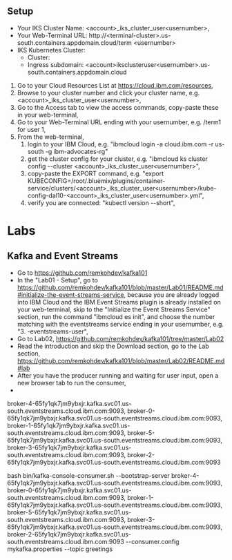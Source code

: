 ## Setup

* Your IKS Cluster Name: &lt;account&gt;_iks_cluster_user&lt;usernumber&gt;,
* Your Web-Terminal URL: http://&lt;terminal-cluster&gt;.us-south.containers.appdomain.cloud/term &lt;usernumber&gt;
* IKS Kubernetes Cluster: 
  * Cluster:
  * Ingress subdomain: &lt;account&gt;iksclusteruser&lt;usernumber&gt;.us-south.containers.appdomain.cloud

1. Go to your Cloud Resources List at https://cloud.ibm.com/resources,
2. Browse to your cluster number and click your cluster name, e.g. &lt;account&gt;_iks_cluster_user&lt;usernumber&gt;,
3. Go to the Access tab to view the access commands, copy-paste these in your web-terminal,
4. Go to your Web-Terminal URL ending with your usernumber, e.g. /term1 for user 1,
5. From the web-terminal, 
   1. login to your IBM Cloud, e.g. "ibmcloud login -a cloud.ibm.com -r us-south -g ibm-advocates-rg"
   2. get the cluster config for your cluster, e.g. "ibmcloud ks cluster config --cluster &lt;account&gt;_iks_cluster_user&lt;usernumber&gt;",
   3. copy-paste the EXPORT command, e.g. "export KUBECONFIG=/root/.bluemix/plugins/container-service/clusters/&lt;account&gt;_iks_cluster_user&lt;usernumber&gt;/kube-config-dal10-&lt;account&gt;_iks_cluster_user&lt;usernumber&gt;.yml",
   4. verify you are connected: "kubectl version --short",
   
# Labs

## Kafka and Event Streams

* Go to https://github.com/remkohdev/kafka101
* In the "Lab01 - Setup", go to https://github.com/remkohdev/kafka101/blob/master/Lab01/README.md#initialize-the-event-streams-service, because you are already logged into IBM Cloud and the IBM Event Streams plugin is already installed on your web-terminal, skip to the "Initialize the Event Streams Service" section, run the command "ibmcloud es init", and choose the number matching with the eventstreams service ending in your usernumber, e.g. "3. <account>-eventstreams-user<usernumber>",
* Go to Lab02, https://github.com/remkohdev/kafka101/tree/master/Lab02
* Read the introduction and skip the Download section, go to the Lab section, https://github.com/remkohdev/kafka101/blob/master/Lab02/README.md#lab
* After you have the producer running and waiting for user input, open a new browser tab to run the consumer,
* 

broker-4-65fy1qk7jm9ybxjr.kafka.svc01.us-south.eventstreams.cloud.ibm.com:9093, broker-0-65fy1qk7jm9ybxjr.kafka.svc01.us-south.eventstreams.cloud.ibm.com:9093, broker-1-65fy1qk7jm9ybxjr.kafka.svc01.us-south.eventstreams.cloud.ibm.com:9093, broker-5-65fy1qk7jm9ybxjr.kafka.svc01.us-south.eventstreams.cloud.ibm.com:9093, broker-3-65fy1qk7jm9ybxjr.kafka.svc01.us-south.eventstreams.cloud.ibm.com:9093, broker-2-65fy1qk7jm9ybxjr.kafka.svc01.us-south.eventstreams.cloud.ibm.com:9093

bash bin/kafka-console-consumer.sh --bootstrap-server broker-4-65fy1qk7jm9ybxjr.kafka.svc01.us-south.eventstreams.cloud.ibm.com:9093, broker-0-65fy1qk7jm9ybxjr.kafka.svc01.us-south.eventstreams.cloud.ibm.com:9093, broker-1-65fy1qk7jm9ybxjr.kafka.svc01.us-south.eventstreams.cloud.ibm.com:9093, broker-5-65fy1qk7jm9ybxjr.kafka.svc01.us-south.eventstreams.cloud.ibm.com:9093, broker-3-65fy1qk7jm9ybxjr.kafka.svc01.us-south.eventstreams.cloud.ibm.com:9093, broker-2-65fy1qk7jm9ybxjr.kafka.svc01.us-south.eventstreams.cloud.ibm.com:9093 --consumer.config mykafka.properties --topic greetings